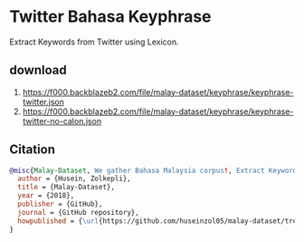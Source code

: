 # Twitter Bahasa Keyphrase

Extract Keywords from Twitter using Lexicon.

## download

1. https://f000.backblazeb2.com/file/malay-dataset/keyphrase/keyphrase-twitter.json
2. https://f000.backblazeb2.com/file/malay-dataset/keyphrase/keyphrase-twitter-no-calon.json

## Citation

```bibtex
@misc{Malay-Dataset, We gather Bahasa Malaysia corpus!, Extract Keywords from Twitter using Lexicon,
  author = {Husein, Zolkepli},
  title = {Malay-Dataset},
  year = {2018},
  publisher = {GitHub},
  journal = {GitHub repository},
  howpublished = {\url{https://github.com/huseinzol05/malay-dataset/tree/master/keyphrase/twitter-bahasa}}
}
```